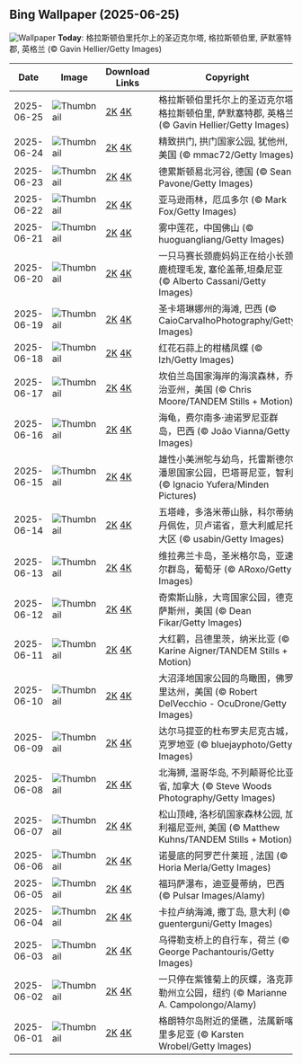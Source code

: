 
  ## Bing Wallpaper (2025-06-25)
  ![Wallpaper](https://cn.bing.com/th?id=OHR.GlastonburyScenic_ZH-CN9162571249_UHD.jpg&w=1024) **Today**: 格拉斯顿伯里托尔上的圣迈克尔塔, 格拉斯顿伯里, 萨默塞特郡, 英格兰 (© Gavin Hellier/Getty Images)
  


  | Date       | Image      | Download Links    | Copyright    |
  |------------|------------|-------------------|--------------|
  | 2025-06-25 | ![Thumbnail](https://cn.bing.com/th?id=OHR.GlastonburyScenic_ZH-CN9162571249_UHD.jpg&w=384&h=216) | [2K](https://cn.bing.com/th?id=OHR.GlastonburyScenic_ZH-CN9162571249_UHD.jpg&w=2560&h=1440) [4K](https://cn.bing.com/th?id=OHR.GlastonburyScenic_ZH-CN9162571249_UHD.jpg&w=3840&h=2160) | 格拉斯顿伯里托尔上的圣迈克尔塔, 格拉斯顿伯里, 萨默塞特郡, 英格兰 (© Gavin Hellier/Getty Images) |
  | 2025-06-24 | ![Thumbnail](https://cn.bing.com/th?id=OHR.DelicateArch_ZH-CN8971667580_UHD.jpg&w=384&h=216) | [2K](https://cn.bing.com/th?id=OHR.DelicateArch_ZH-CN8971667580_UHD.jpg&w=2560&h=1440) [4K](https://cn.bing.com/th?id=OHR.DelicateArch_ZH-CN8971667580_UHD.jpg&w=3840&h=2160) | 精致拱门, 拱门国家公园, 犹他州, 美国 (© mmac72/Getty Images) |
  | 2025-06-23 | ![Thumbnail](https://cn.bing.com/th?id=OHR.DresdenElbe_ZH-CN8776977800_UHD.jpg&w=384&h=216) | [2K](https://cn.bing.com/th?id=OHR.DresdenElbe_ZH-CN8776977800_UHD.jpg&w=2560&h=1440) [4K](https://cn.bing.com/th?id=OHR.DresdenElbe_ZH-CN8776977800_UHD.jpg&w=3840&h=2160) | 德累斯顿易北河谷, 德国 (© Sean Pavone/Getty Images) |
  | 2025-06-22 | ![Thumbnail](https://cn.bing.com/th?id=OHR.AmazonEcuador_ZH-CN2864991745_UHD.jpg&w=384&h=216) | [2K](https://cn.bing.com/th?id=OHR.AmazonEcuador_ZH-CN2864991745_UHD.jpg&w=2560&h=1440) [4K](https://cn.bing.com/th?id=OHR.AmazonEcuador_ZH-CN2864991745_UHD.jpg&w=3840&h=2160) | 亚马逊雨林，厄瓜多尔 (© Mark Fox/Getty Images) |
  | 2025-06-21 | ![Thumbnail](https://cn.bing.com/th?id=OHR.SummerSolsticeY25_ZH-CN2728972774_UHD.jpg&w=384&h=216) | [2K](https://cn.bing.com/th?id=OHR.SummerSolsticeY25_ZH-CN2728972774_UHD.jpg&w=2560&h=1440) [4K](https://cn.bing.com/th?id=OHR.SummerSolsticeY25_ZH-CN2728972774_UHD.jpg&w=3840&h=2160) | 雾中莲花，中国佛山 (© huoguangliang/Getty Images) |
  | 2025-06-20 | ![Thumbnail](https://cn.bing.com/th?id=OHR.SerengetiGiraffe_ZH-CN2613013393_UHD.jpg&w=384&h=216) | [2K](https://cn.bing.com/th?id=OHR.SerengetiGiraffe_ZH-CN2613013393_UHD.jpg&w=2560&h=1440) [4K](https://cn.bing.com/th?id=OHR.SerengetiGiraffe_ZH-CN2613013393_UHD.jpg&w=3840&h=2160) | 一只马赛长颈鹿妈妈正在给小长颈鹿梳理毛发, 塞伦盖蒂,坦桑尼亚 (© Alberto Cassani/Getty Images) |
  | 2025-06-19 | ![Thumbnail](https://cn.bing.com/th?id=OHR.WinterBegins_ZH-CN7638411804_UHD.jpg&w=384&h=216) | [2K](https://cn.bing.com/th?id=OHR.WinterBegins_ZH-CN7638411804_UHD.jpg&w=2560&h=1440) [4K](https://cn.bing.com/th?id=OHR.WinterBegins_ZH-CN7638411804_UHD.jpg&w=3840&h=2160) | 圣卡塔琳娜州的海滩, 巴西 (© CaioCarvalhoPhotography/Getty Images) |
  | 2025-06-18 | ![Thumbnail](https://cn.bing.com/th?id=OHR.AsianSwallowtail_ZH-CN7442263508_UHD.jpg&w=384&h=216) | [2K](https://cn.bing.com/th?id=OHR.AsianSwallowtail_ZH-CN7442263508_UHD.jpg&w=2560&h=1440) [4K](https://cn.bing.com/th?id=OHR.AsianSwallowtail_ZH-CN7442263508_UHD.jpg&w=3840&h=2160) | 红花石蒜上的柑橘凤蝶 (© lzh/Getty Images) |
  | 2025-06-17 | ![Thumbnail](https://cn.bing.com/th?id=OHR.CumberlandOaks_ZH-CN7265906780_UHD.jpg&w=384&h=216) | [2K](https://cn.bing.com/th?id=OHR.CumberlandOaks_ZH-CN7265906780_UHD.jpg&w=2560&h=1440) [4K](https://cn.bing.com/th?id=OHR.CumberlandOaks_ZH-CN7265906780_UHD.jpg&w=3840&h=2160) | 坎伯兰岛国家海岸的海滨森林，乔治亚州，美国 (© Chris Moore/TANDEM Stills + Motion) |
  | 2025-06-16 | ![Thumbnail](https://cn.bing.com/th?id=OHR.SeaTurtleBrazil_ZH-CN6907161064_UHD.jpg&w=384&h=216) | [2K](https://cn.bing.com/th?id=OHR.SeaTurtleBrazil_ZH-CN6907161064_UHD.jpg&w=2560&h=1440) [4K](https://cn.bing.com/th?id=OHR.SeaTurtleBrazil_ZH-CN6907161064_UHD.jpg&w=3840&h=2160) | 海龟，费尔南多·迪诺罗尼亚群岛，巴西 (© João Vianna/Getty Images) |
  | 2025-06-15 | ![Thumbnail](https://cn.bing.com/th?id=OHR.RheaDad_ZH-CN6706868651_UHD.jpg&w=384&h=216) | [2K](https://cn.bing.com/th?id=OHR.RheaDad_ZH-CN6706868651_UHD.jpg&w=2560&h=1440) [4K](https://cn.bing.com/th?id=OHR.RheaDad_ZH-CN6706868651_UHD.jpg&w=3840&h=2160) | 雄性小美洲鸵与幼鸟，托雷斯德尔潘恩国家公园，巴塔哥尼亚，智利 (© Ignacio Yufera/Minden Pictures) |
  | 2025-06-14 | ![Thumbnail](https://cn.bing.com/th?id=OHR.DolomitiEstate_ZH-CN6501271709_UHD.jpg&w=384&h=216) | [2K](https://cn.bing.com/th?id=OHR.DolomitiEstate_ZH-CN6501271709_UHD.jpg&w=2560&h=1440) [4K](https://cn.bing.com/th?id=OHR.DolomitiEstate_ZH-CN6501271709_UHD.jpg&w=3840&h=2160) | 五塔峰，多洛米蒂山脉，科尔蒂纳丹佩佐，贝卢诺省，意大利威尼托大区 (© usabin/Getty Images) |
  | 2025-06-13 | ![Thumbnail](https://cn.bing.com/th?id=OHR.SanMiguelAzores_ZH-CN2511982585_UHD.jpg&w=384&h=216) | [2K](https://cn.bing.com/th?id=OHR.SanMiguelAzores_ZH-CN2511982585_UHD.jpg&w=2560&h=1440) [4K](https://cn.bing.com/th?id=OHR.SanMiguelAzores_ZH-CN2511982585_UHD.jpg&w=3840&h=2160) | 维拉弗兰卡岛，圣米格尔岛，亚速尔群岛，葡萄牙 (© ARoxo/Getty Images) |
  | 2025-06-12 | ![Thumbnail](https://cn.bing.com/th?id=OHR.BigBendChisos_ZH-CN3794880768_UHD.jpg&w=384&h=216) | [2K](https://cn.bing.com/th?id=OHR.BigBendChisos_ZH-CN3794880768_UHD.jpg&w=2560&h=1440) [4K](https://cn.bing.com/th?id=OHR.BigBendChisos_ZH-CN3794880768_UHD.jpg&w=3840&h=2160) | 奇索斯山脉，大弯国家公园，德克萨斯州，美国 (© Dean Fikar/Getty Images) |
  | 2025-06-11 | ![Thumbnail](https://cn.bing.com/th?id=OHR.FlamingosNamibia_ZH-CN3639748956_UHD.jpg&w=384&h=216) | [2K](https://cn.bing.com/th?id=OHR.FlamingosNamibia_ZH-CN3639748956_UHD.jpg&w=2560&h=1440) [4K](https://cn.bing.com/th?id=OHR.FlamingosNamibia_ZH-CN3639748956_UHD.jpg&w=3840&h=2160) | 大红鹳，吕德里茨，纳米比亚 (© Karine Aigner/TANDEM Stills + Motion) |
  | 2025-06-10 | ![Thumbnail](https://cn.bing.com/th?id=OHR.AerialEverglades_ZH-CN3388982881_UHD.jpg&w=384&h=216) | [2K](https://cn.bing.com/th?id=OHR.AerialEverglades_ZH-CN3388982881_UHD.jpg&w=2560&h=1440) [4K](https://cn.bing.com/th?id=OHR.AerialEverglades_ZH-CN3388982881_UHD.jpg&w=3840&h=2160) | 大沼泽地国家公园的鸟瞰图，佛罗里达州，美国 (© Robert DelVecchio - OcuDrone/Getty Images) |
  | 2025-06-09 | ![Thumbnail](https://cn.bing.com/th?id=OHR.DubrovnikTwilight_ZH-CN2981648854_UHD.jpg&w=384&h=216) | [2K](https://cn.bing.com/th?id=OHR.DubrovnikTwilight_ZH-CN2981648854_UHD.jpg&w=2560&h=1440) [4K](https://cn.bing.com/th?id=OHR.DubrovnikTwilight_ZH-CN2981648854_UHD.jpg&w=3840&h=2160) | 达尔马提亚的杜布罗夫尼克古城，克罗地亚 (© bluejayphoto/Getty Images) |
  | 2025-06-08 | ![Thumbnail](https://cn.bing.com/th?id=OHR.StellarSeaLions_ZH-CN2859514359_UHD.jpg&w=384&h=216) | [2K](https://cn.bing.com/th?id=OHR.StellarSeaLions_ZH-CN2859514359_UHD.jpg&w=2560&h=1440) [4K](https://cn.bing.com/th?id=OHR.StellarSeaLions_ZH-CN2859514359_UHD.jpg&w=3840&h=2160) | 北海狮, 温哥华岛, 不列颠哥伦比亚省, 加拿大 (© Steve Woods Photography/Getty Images) |
  | 2025-06-07 | ![Thumbnail](https://cn.bing.com/th?id=OHR.PacificCrestTrail_ZH-CN9582395021_UHD.jpg&w=384&h=216) | [2K](https://cn.bing.com/th?id=OHR.PacificCrestTrail_ZH-CN9582395021_UHD.jpg&w=2560&h=1440) [4K](https://cn.bing.com/th?id=OHR.PacificCrestTrail_ZH-CN9582395021_UHD.jpg&w=3840&h=2160) | 松山顶峰, 洛杉矶国家森林公园, 加利福尼亚州, 美国 (© Matthew Kuhns/TANDEM Stills + Motion) |
  | 2025-06-06 | ![Thumbnail](https://cn.bing.com/th?id=OHR.NormandyBeach_ZH-CN9312381737_UHD.jpg&w=384&h=216) | [2K](https://cn.bing.com/th?id=OHR.NormandyBeach_ZH-CN9312381737_UHD.jpg&w=2560&h=1440) [4K](https://cn.bing.com/th?id=OHR.NormandyBeach_ZH-CN9312381737_UHD.jpg&w=3840&h=2160) | 诺曼底的阿罗芒什莱班 , 法国 (© Horia Merla/Getty Images) |
  | 2025-06-05 | ![Thumbnail](https://cn.bing.com/th?id=OHR.FumacinhaBahia_ZH-CN9190616593_UHD.jpg&w=384&h=216) | [2K](https://cn.bing.com/th?id=OHR.FumacinhaBahia_ZH-CN9190616593_UHD.jpg&w=2560&h=1440) [4K](https://cn.bing.com/th?id=OHR.FumacinhaBahia_ZH-CN9190616593_UHD.jpg&w=3840&h=2160) | 福玛萨瀑布，迪亚曼蒂纳，巴西 (© Pulsar Images/Alamy) |
  | 2025-06-04 | ![Thumbnail](https://cn.bing.com/th?id=OHR.CalaLuna_ZH-CN8174946414_UHD.jpg&w=384&h=216) | [2K](https://cn.bing.com/th?id=OHR.CalaLuna_ZH-CN8174946414_UHD.jpg&w=2560&h=1440) [4K](https://cn.bing.com/th?id=OHR.CalaLuna_ZH-CN8174946414_UHD.jpg&w=3840&h=2160) | 卡拉卢纳海滩, 撒丁岛, 意大利 (© guenterguni/Getty Images) |
  | 2025-06-03 | ![Thumbnail](https://cn.bing.com/th?id=OHR.BicyclesUtrecht_ZH-CN8016028978_UHD.jpg&w=384&h=216) | [2K](https://cn.bing.com/th?id=OHR.BicyclesUtrecht_ZH-CN8016028978_UHD.jpg&w=2560&h=1440) [4K](https://cn.bing.com/th?id=OHR.BicyclesUtrecht_ZH-CN8016028978_UHD.jpg&w=3840&h=2160) | 乌得勒支桥上的自行车，荷兰 (© George Pachantouris/Getty Images) |
  | 2025-06-02 | ![Thumbnail](https://cn.bing.com/th?id=OHR.EchinaceaButterfly_ZH-CN7877489878_UHD.jpg&w=384&h=216) | [2K](https://cn.bing.com/th?id=OHR.EchinaceaButterfly_ZH-CN7877489878_UHD.jpg&w=2560&h=1440) [4K](https://cn.bing.com/th?id=OHR.EchinaceaButterfly_ZH-CN7877489878_UHD.jpg&w=3840&h=2160) | 一只停在紫锥菊上的灰蝶，洛克菲勒州立公园，纽约 (© Marianne A. Campolongo/Alamy) |
  | 2025-06-01 | ![Thumbnail](https://cn.bing.com/th?id=OHR.GrandeTerreReef_ZH-CN7463701309_UHD.jpg&w=384&h=216) | [2K](https://cn.bing.com/th?id=OHR.GrandeTerreReef_ZH-CN7463701309_UHD.jpg&w=2560&h=1440) [4K](https://cn.bing.com/th?id=OHR.GrandeTerreReef_ZH-CN7463701309_UHD.jpg&w=3840&h=2160) | 格朗特尔岛附近的堡礁，法属新喀里多尼亚 (© Karsten Wrobel/Getty Images) |